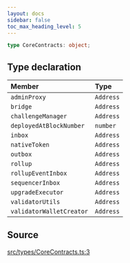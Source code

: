 ```yaml
---
layout: docs
sidebar: false
toc_max_heading_level: 5
---
```


```ts
type CoreContracts: object;
```

## Type declaration

| Member | Type |
| :------ | :------ |
| `adminProxy` | `Address` |
| `bridge` | `Address` |
| `challengeManager` | `Address` |
| `deployedAtBlockNumber` | `number` |
| `inbox` | `Address` |
| `nativeToken` | `Address` |
| `outbox` | `Address` |
| `rollup` | `Address` |
| `rollupEventInbox` | `Address` |
| `sequencerInbox` | `Address` |
| `upgradeExecutor` | `Address` |
| `validatorUtils` | `Address` |
| `validatorWalletCreator` | `Address` |

## Source

[src/types/CoreContracts.ts:3](https://github.com/OffchainLabs/arbitrum-orbit-sdk/blob/9d5595a042e42f7d6b9af10a84816c98ea30f330/src/types/CoreContracts.ts#L3)
